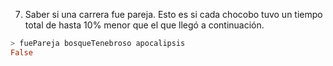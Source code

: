 7. Saber si una carrera fue pareja. Esto es si cada chocobo tuvo un tiempo total de hasta 10% menor que el que llegó a continuación.

```haskell
> fuePareja bosqueTenebroso apocalipsis
False
```